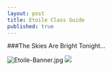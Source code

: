 ```yaml
---
layout: post
title: Etoile Class Guide
published: true
---
```




###The Skies Are Bright Tonight...

![Etoile-Banner.jpg]({{site.baseurl}}/_posts/Etoile-Banner.jpg)
![]({{site.baseurl}}/https://i.ibb.co/BC4G3rL/Etoile-Banner.jpg)
